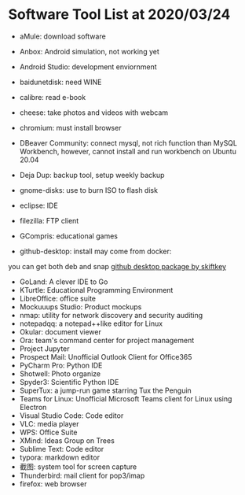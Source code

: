 # Software Tool List at 2020/03/24

* aMule: download software
* Anbox: Android simulation, not working yet
* Android Studio: development enviornment
* baidunetdisk: need WINE
* calibre: read e-book
* cheese: take photos and videos with webcam
* chromium: must install browser
* DBeaver Community: connect mysql, not rich function than MySQL Workbench, however, cannot install and run workbench on Ubuntu 20.04
* Deja Dup: backup tool, setup weekly backup
* gnome-disks: use to burn ISO to flash disk
* eclipse: IDE
* filezilla: FTP client
* GCompris: educational games

* github-desktop: install may come from docker: 

you can get both deb and snap [github desktop package by skiftkey](https://github.com/shiftkey/desktop/releases)

* GoLand: A clever IDE to Go
* KTurtle: Educational Programming Environment
* LibreOffice: office suite
* Mockuuups Studio: Product mockups
* nmap: utility for network discovery and security auditing
* notepadqq: a notepad++like editor for Linux
* Okular: document viewer
* Ora: team's command center for project management
* Project Jupyter
* Prospect Mail: Unofficial Outlook Client for Office365
* PyCharm Pro: Python IDE
* Shotwell: Photo organize
* Spyder3: Scientific Python IDE
* SuperTux: a jump-run game starring Tux the Penguin
* Teams for Linux: Unofficial Microsoft Teams client for Linux using Electron
* Visual Studio Code: Code editor
* VLC: media player
* WPS: Office Suite
* XMind: Ideas Group on Trees
* Sublime Text: Code editor
* typora: markdown editor
* 截图: system tool for screen capture
* Thunderbird: mail client for pop3/imap
* firefox: web browser
